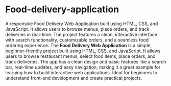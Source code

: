 # Food-delivery-application
A responsive Food Delivery Web Application built using HTML, CSS, and JavaScript. It allows users to browse menus, place orders, and track deliveries in real-time. The project features a clean, interactive interface with search functionality, customizable orders, and a seamless food ordering experience.
The **Food Delivery Web Application** is a simple, beginner-friendly project built using HTML, CSS, and JavaScript. It allows users to browse restaurant menus, select food items, place orders, and track deliveries. The app has a clean design and basic features like a search bar, real-time updates, and easy navigation, making it a great example for learning how to build interactive web applications. Ideal for beginners to understand front-end development and create practical projects.
